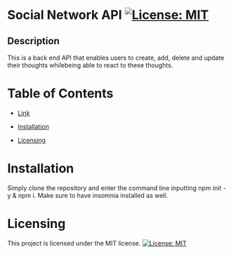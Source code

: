 # Social Network API [![License: MIT](https://img.shields.io/badge/License-MIT-yellow.svg)](https://opensource.org/licenses/MIT)

## Description

This is a back end API that enables users to create, add, delete and update their thoughts whilebeing able to react to these thoughts.

# Table of Contents

- [Link](#link)

- [Installation](#installation)

- [Licensing](#licensing)

#

# Installation

Simply clone the repository and enter the command line inputting npm init -y & npm i.
Make sure to have insomnia installed as well.

# Licensing

This project is licensed under the MIT license.
[![License: MIT](https://img.shields.io/badge/License-MIT-yellow.svg)](https://opensource.org/licenses/MIT)
